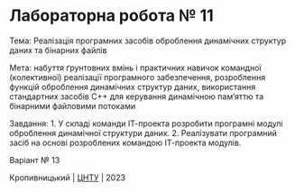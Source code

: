 # Лабораторна робота № 11

Тема: Реалізація програмних засобів оброблення динамічних структур даних та бінарних файлів

Мета: набуття ґрунтовних вмінь і практичних навичок командної (колективної) реалізації програмного забезпечення, розроблення функцій оброблення динамічних структур даних, використання стандартних засобів С++ для керування динамічною пам’яттю та бінарними файловими потоками

Завдання:
    1. У складі команди ІТ-проекта розробити програмні модулі оброблення динамічної структури даних.
    2. Реалізувати програмний засіб на основі розроблених командою ІТ-проекта модулів. 

Варіант № 13


Кропивницький | <a href="http://www.kntu.kr.ua/">ЦНТУ</a> | 2023
